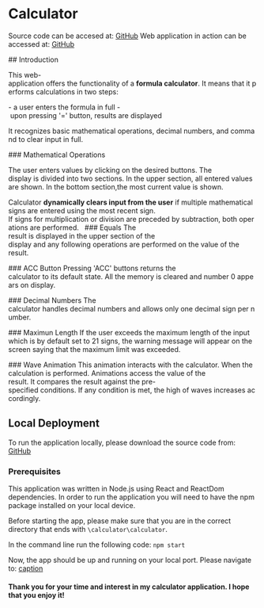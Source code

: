 # Calculator

Source code can be accesed at: [GitHub](https://github.com/petra-vozarova/calculator/tree/master/calculator)
Web application in action can be accessed at: [GitHub](https://petra-vozarova.github.io/calculator/)

## Introduction

This web-application offers the functionality of a **formula calculator**. It means that it performs calculations in two steps: 

- a user enters the formula in full
- upon pressing '=' button, results are displayed

It recognizes basic mathematical operations, decimal numbers, and command to clear input in full. 

### Mathematical Operations

The user enters values by clicking on the desired buttons. The display is divided into two sections. In the upper section, all entered values are shown. In the bottom section,the most current value is shown. 

Calculator **dynamically clears input from the user** if multiple mathematical signs are entered using the most recent sign. If signs for multiplication or division are preceded by subtraction, both operations are performed.
 
### Equals
The result is displayed in the upper section of the display and any following operations are performed on the value of the result.

### ACC Button
Pressing 'ACC' buttons returns the calculator to its default state. All the memory is cleared and number 0 appears on display.

### Decimal Numbers
The calculator handles decimal numbers and allows only one decimal sign per number. 

### Maximun Length
If the user exceeds the maximum length of the input which is by default set to 21 signs, the warning message will appear on the screen saying that the maximum limit was exceeded.

### Wave Animation
This animation interacts with the calculator. When the calculation is performed. Animations access the value of the result. It compares the result against the pre-specified conditions. If any condition is met, the high of waves increases accordingly. 

## Local Deployment

To run the application locally, please download the source code from: [GitHub](https://github.com/petra-vozarova/calculator/tree/master/calculator)


###  Prerequisites

This application was written in Node.js using React and ReactDom dependencies. In order to run the application you will need to have the npm package installed on your local device.

Before starting the app, please make sure that you are in the correct directory that ends with `\calculator\calculator`.

In the command line run the following code:
`npm start`

Now, the app should be up and running on your local port.
Please navigate to:
[caption](http://localhost:3000/calculator)

#### Thank you for your time and interest in my calculator application. I hope that you enjoy it! 


